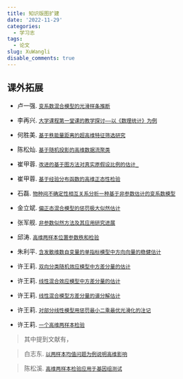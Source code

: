 ```yaml
---
title: 知识版图扩建
date: '2022-11-29'
categories:
  - 学习志
tags:
  - 论文
slug: XuWangli
disable_comments: true
---
```


## 课外拓展


- 卢一强. [`变系数混合模型的光滑样条推断`](/papers/XuWangli/卢一强.pdf)

- 李再兴. [`大学课程第一堂课的教学探讨——以《数理统计》为例`](/papers/XuWangli/李再兴.pdf)

- 何胜美. [`基于秩能量距离的超高维特征筛选研究`](/papers/XuWangli/何胜美.pdf)

- 陈松灿. [`基于随机投影的高维数据流聚类`](/papers/XuWangli/陈松灿.pdf)

- 崔甲蓉. [`改进的基于图方法对真实原假设比例的估计_`](/papers/XuWangli/崔甲蓉-2019.pdf)

- 崔甲蓉. [`基于经验分布函数的高维正态性检验`](/papers/XuWangli/崔甲蓉-2020.pdf)

- 石磊. [`物种间不确定性相互关系分析一种基于非参数估计的变系数模型`](/papers/XuWangli/石磊.pdf)

- 金立斌. [`偏正态混合模型的惩罚极大似然估计`](/papers/XuWangli/金立斌.pdf)

- 张军舰. [`非参数似然方法及其应用研究进展`](/papers/XuWangli/张军舰.pdf)

- 邱涛. [`高维两样本位置参数秩和检验`](/papers/XuWangli/邱涛.pdf)

- 朱利平. [`含发散维数自变量的单指标模型中方向向量的稳健估计`](/papers/XuWangli/朱利平.pdf)

- 许王莉. [`双向分类随机效应模型中方差分量的估计`](/papers/XuWangli/XuWL-2009-1.pdf)

- 许王莉. [`线性混合效应模型中方差分量的估计`](/papers/XuWangli/XuWL-2009-2.pdf)

- 许王莉. [`线性混合模型方差分量的谱分解估计`](/papers/XuWangli/XuWL-2012.pdf)

- 许王莉. [`对部分线性模型用惩罚最小二乘最优光滑化的注记`](/papers/XuWangli/XuWL-2007.pdf)

- 许王莉. [`一个高维两样本检验`](/papers/XuWangli/XuWL-2022.pdf)

> 其中提到文献有，

> 白志东. [`以两样本均值问题为例说明高维影响`](/papers/XuWangli/BaiZD-1996.pdf)

> 陈松溪. [`高维两样本检验应用于基因组测试`](/papers/XuWangli/ChenSX-2010.pdf)

  

